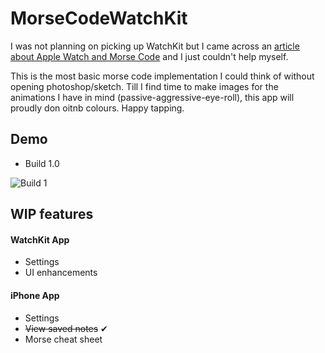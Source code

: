 # MorseCodeWatchKit
I was not planning on picking up WatchKit but I came across an [article about Apple Watch and Morse Code](http://www.imore.com/apple-watch-and-morse-code) and I just couldn't help myself.

This is the most basic morse code implementation I could think of without opening photoshop/sketch. Till I find time to make images for the animations I have in mind (passive-aggressive-eye-roll), this app will proudly don oitnb colours. Happy tapping.

## Demo
* Build 1.0

![Build 1](https://cloud.githubusercontent.com/assets/1327490/7782576/333bc1a6-013c-11e5-8076-84b41b6d8c3e.gif)
 

## WIP features

#### WatchKit App
* Settings
* UI enhancements

#### iPhone App
* Settings
* ~~View saved notes~~ ✔
* Morse cheat sheet
